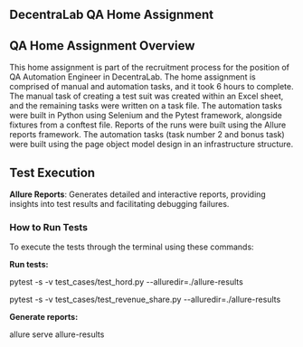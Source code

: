 ## DecentraLab QA Home Assignment

## QA Home Assignment Overview

This home assignment is part of the recruitment process for the position of QA Automation Engineer in DecentraLab.
The home assignment is comprised of manual and automation tasks, and it took 6 hours to complete. The manual task of
creating a test suit was created within an Excel sheet, and the remaining tasks were written on a task file. The
automation tasks were built in Python using Selenium and the Pytest framework, alongside fixtures from a conftest file.
Reports of the runs were built using the Allure reports framework. The automation tasks (task number 2 and bonus task)
were built using the page object model design in an infrastructure structure.

## Test Execution

**Allure Reports**: Generates detailed and interactive reports, providing insights into test results and facilitating
debugging failures.

### How to Run Tests

To execute the tests through the terminal using these commands:

**Run tests:**

pytest -s -v test_cases/test_hord.py --alluredir=./allure-results

pytest -s -v test_cases/test_revenue_share.py --alluredir=./allure-results

**Generate reports:**

allure serve allure-results
